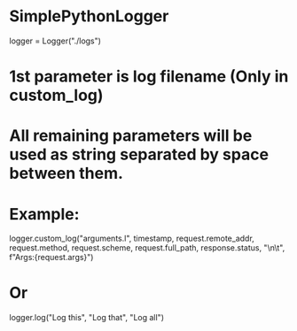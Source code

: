 # SimplePythonLogger

logger = Logger("./logs")
# 1st parameter is log filename (Only in custom_log)
# All remaining parameters will be used as string separated by space between them.
# Example:
logger.custom_log("arguments.l", timestamp, request.remote_addr, request.method, request.scheme, request.full_path, response.status, "\n\t", f"Args:{request.args}")
# Or
logger.log("Log this", "Log that", "Log all")
